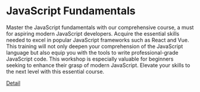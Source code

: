 # JavaScript Fundamentals

Master the JavaScript fundamentals with our comprehensive course, a must for aspiring modern JavaScript developers. Acquire the essential skills needed to excel in popular JavaScript frameworks such as React and Vue. This training will not only deepen your comprehension of the JavaScript language but also equip you with the tools to write professional-grade JavaScript code. This workshop is especially valuable for beginners seeking to enhance their grasp of modern JavaScript. Elevate your skills to the next level with this essential course. 

[Detail](https://eduitfree.com/courses/javascript-fundamentals)
